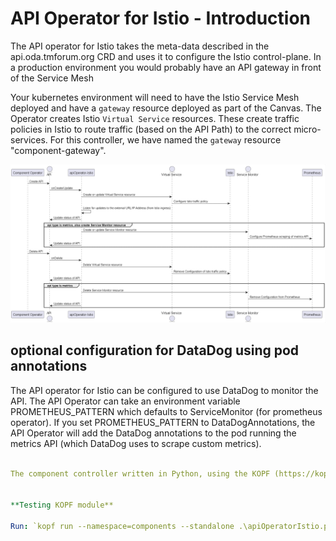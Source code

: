 # API Operator for Istio - Introduction

The API operator for Istio takes the meta-data described in the api.oda.tmforum.org CRD and uses it to configure the Istio control-plane. In a production environment you would probably have an API gateway in front of the Service Mesh

Your kubernetes environment will need to have the Istio Service Mesh deployed and have a `gateway` resource deployed as part of the Canvas. The Operator creates Istio `Virtual Service` resources. These create traffic policies in Istio to route traffic (based on the API Path) to the correct micro-services. For this controller, we have named the `gateway` resource "component-gateway".



![Sequence diagram](sequenceDiagrams/apiOperatorIstio.png)



## optional configuration for DataDog using pod annotations

The API operator for Istio can be configured to use DataDog to monitor the API. The API Operator can take an environment variable PROMETHEUS_PATTERN which defaults to ServiceMonitor (for prometheus operator). If you set PROMETHEUS_PATTERN to DataDogAnnotations, the API Operator will add the DataDog annotations to the pod running the metrics API (which DataDog uses to scrape custom metrics).

```yaml

The component controller written in Python, using the KOPF (https://kopf.readthedocs.io/) framework to listen for API resources being deployed in the ODA Canvas. 


**Testing KOPF module**

Run: `kopf run --namespace=components --standalone .\apiOperatorIstio.py`
